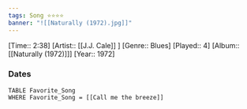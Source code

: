 ```yaml
---
tags: Song ⭐⭐⭐⭐ 
banner: "![[Naturally (1972).jpg]]"
---
```

[Time:: 2:38]
[Artist:: [[J.J. Cale]] ]
[Genre:: Blues]
[Played:: 4]
[Album:: [[Naturally (1972)]]]
[Year:: 1972]
### Dates
````dataview
TABLE Favorite_Song
WHERE Favorite_Song = [[Call me the breeze]]
````